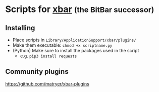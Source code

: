# Scripts for [xbar](https://github.com/matryer/xbar) <small>(the BitBar successor)</small>

## Installing

- Place scripts in `Library/ApplicationSupport/xbar/plugins/`
- Make them executable: `chmod +x scriptname.py`
- (Python) Make sure to install the packages used in the script
  - e.g. `pip3 install requests`

## Community plugins

<https://github.com/matryer/xbar-plugins>
